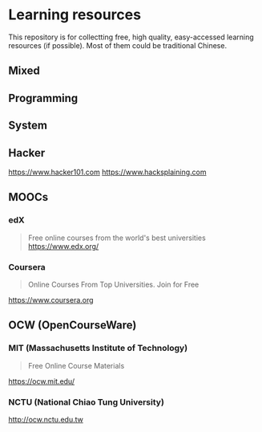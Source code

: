 Learning resources
===
This repository is for collectting free, high quality, easy-accessed learning resources (if possible).
Most of them could be traditional Chinese.

## Mixed

## Programming

## System

## Hacker
https://www.hacker101.com
https://www.hacksplaining.com

## MOOCs
### edX
> Free online courses from the world's best universities
https://www.edx.org/

### Coursera
> Online Courses From Top Universities. Join for Free

https://www.coursera.org

## OCW (OpenCourseWare)
### MIT (Massachusetts Institute of Technology)
> Free Online Course Materials

https://ocw.mit.edu/

### NCTU (National Chiao Tung University)
http://ocw.nctu.edu.tw


